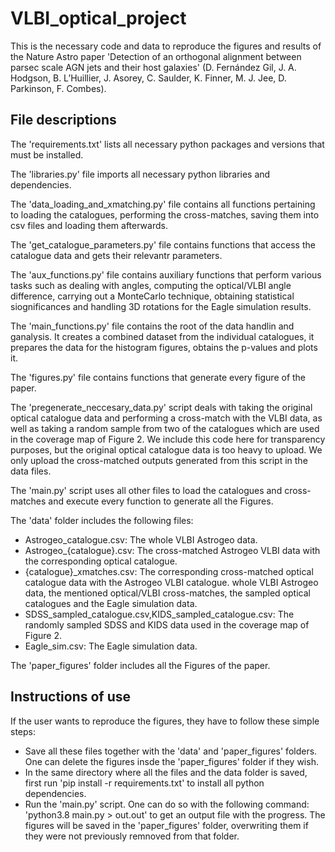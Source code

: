 # VLBI_optical_project
This is the necessary code and data to reproduce the figures and results of the Nature Astro paper 'Detection of an orthogonal alignment between parsec scale AGN
jets and their host galaxies' (D. Fernández Gil, J. A. Hodgson, B. L’Huillier, J. Asorey, C. Saulder, K. Finner, M. J. Jee, D. Parkinson, F. Combes). 

## File descriptions

The 'requirements.txt' lists all necessary python packages and versions that must be installed.

The 'libraries.py' file imports all necessary python libraries and dependencies.

The 'data_loading_and_xmatching.py' file contains all functions pertaining to loading the catalogues, performing the cross-matches, saving them into csv files and loading them afterwards.

The 'get_catalogue_parameters.py' file contains functions that access the catalogue data and gets their relevantr parameters.

The 'aux_functions.py' file contains auxiliary functions that perform various tasks such as dealing with angles, computing the optical/VLBI angle difference, carrying out a MonteCarlo technique, obtaining statistical siognificances and handling 3D rotations for the Eagle simulation results.

The 'main_functions.py' file contains the root of the data handlin and ganalysis. It creates a combined dataset from the individual catalogues, it prepares the data for the histogram figures, obtains the p-values and plots it.

The 'figures.py' file contains functions that generate every figure of the paper.

The 'pregenerate_neccesary_data.py' script deals with taking the original optical catalogue data and performing a cross-match with the VLBI data, as well as taking a random sample from two of the catalogues which are used in the coverage map of Figure 2. We include this code here for transparency purposes, but the original optical catalogue data is too heavy to upload. We only upload the cross-matched outputs generated from this script in the data files. 

The 'main.py' script uses all other files to load the catalogues and cross-matches and execute every function to generate all the Figures.

The 'data' folder includes the following files:
- Astrogeo_catalogue.csv: The whole VLBI Astrogeo data.
- Astrogeo_{catalogue}.csv: The cross-matched Astrogeo VLBI data with the corresponding optical catalogue.
- {catalogue}_xmatches.csv: The corresponding cross-matched optical catalogue data with the Astrogeo VLBI catalogue.
whole VLBI Astrogeo data, the mentioned optical/VLBI cross-matches, the sampled optical catalogues and the Eagle simulation data.
- SDSS_sampled_catalogue.csv,KIDS_sampled_catalogue.csv: The randomly sampled SDSS and KIDS data used in the coverage map of Figure 2.
- Eagle_sim.csv: The Eagle simulation data.

The 'paper_figures' folder includes all the Figures of the paper. 

## Instructions of use
If the user wants to reproduce the figures, they have to follow these simple steps:
- Save all these files together with the 'data' and 'paper_figures' folders. One can delete the figures insde the 'paper_figures' folder if they wish.
- In the same directory where all the files and the data folder is saved, first run 'pip install -r requirements.txt' to install all python dependencies.
- Run the 'main.py' script. One can do so with the following command: 'python3.8 main.py > out.out' to get an output file with the progress.
The figures will be saved in the 'paper_figures' folder, overwriting them if they were not previously remnoved from that folder.  
